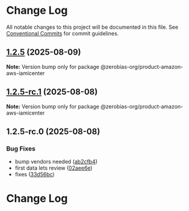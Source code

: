 # Change Log

All notable changes to this project will be documented in this file.
See [Conventional Commits](https://conventionalcommits.org) for commit guidelines.

## [1.2.5](https://github.com/zerobias-org/product/compare/@zerobias-org/product-amazon-aws-iamicenter@1.2.5-rc.1...@zerobias-org/product-amazon-aws-iamicenter@1.2.5) (2025-08-09)

**Note:** Version bump only for package @zerobias-org/product-amazon-aws-iamicenter





## [1.2.5-rc.1](https://github.com/zerobias-org/product/compare/@zerobias-org/product-amazon-aws-iamicenter@1.2.5-rc.0...@zerobias-org/product-amazon-aws-iamicenter@1.2.5-rc.1) (2025-08-08)

**Note:** Version bump only for package @zerobias-org/product-amazon-aws-iamicenter





## 1.2.5-rc.0 (2025-08-08)


### Bug Fixes

* bump vendors needed ([ab2cfb4](https://github.com/zerobias-org/product/commit/ab2cfb4a9cf2e3008e08b068f98011fec096c932))
* first data lets review ([02aee6e](https://github.com/zerobias-org/product/commit/02aee6e8c4f11675de7c63a00f4c8254a67a4dd7))
* fixes ([33d56bc](https://github.com/zerobias-org/product/commit/33d56bcaedf3fa5e3939a33c0fb57eda53539d05))





# Change Log
